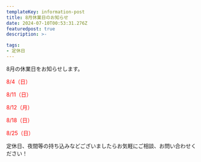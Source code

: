 ```yaml
---
templateKey: information-post
title: 8月休業日のお知らせ
date: 2024-07-10T00:53:31.276Z
featuredpost: true
description: >-

tags:
- 定休日
---
```


8月の休業日をお知らせします。

<span style="color: red;">8/4（日）</span>

<span style="color: red;">8/11（日）</span>

<span style="color: red;">8/12（月）</span>

<span style="color: red;">8/18（日）</span>

<span style="color: red;">8/25（日）</span>



定休日、夜間等の持ち込みなどございましたらお気軽にご相談、お問い合わせください！

